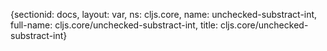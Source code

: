 {sectionid: docs, layout: var, ns: cljs.core, name: unchecked-substract-int, full-name: cljs.core/unchecked-substract-int,
  title: cljs.core/unchecked-substract-int}
